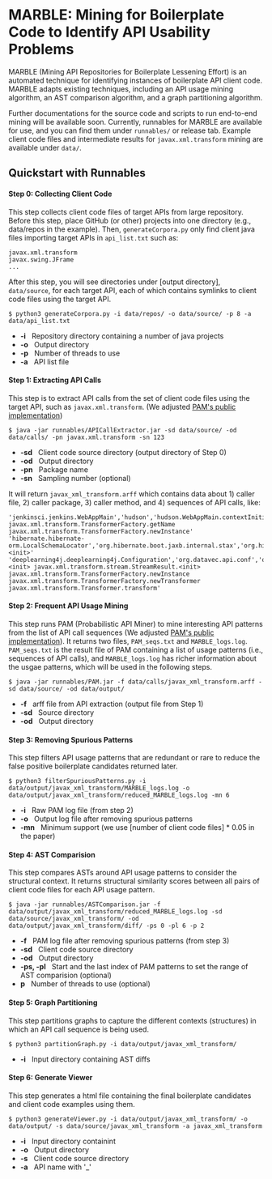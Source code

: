 MARBLE: Mining for Boilerplate Code to Identify API Usability Problems 
================
MARBLE (Mining API Repositories for Boilerplate Lessening Effort) is an automated technique for identifying instances of boilerplate API client code. MARBLE adapts existing techniques, including an API usage mining algorithm, an AST comparison algorithm, and a graph partitioning algorithm.

Further documentations for the source code and scripts to run end-to-end mining will be available soon. 
Currently, runnables for MARBLE are available for use, and you can find them under ```runnables/``` or release tab. Example client code files and intermediate results for ```javax.xml.transform``` mining are available under ```data/```.

Quickstart with Runnables 
------------

#### Step 0: Collecting Client Code
This step collects client code files of target APIs from large repository. Before this step, place GitHub (or other) projects into one directory (e.g., data/repos in the example). Then, ```generateCorpora.py``` only find client java files importing target APIs in ```api_list.txt``` such as:
```
javax.xml.transform
javax.swing.JFrame
...
```
After this step, you will see directories under [output directory], ```data/source```, for each target API, each of which contains symlinks to client code files using the target API.

```
$ python3 generateCorpora.py -i data/repos/ -o data/source/ -p 8 -a data/api_list.txt
```
* **-i**  &nbsp;  Repository directory containing a number of java projects
* **-o**  &nbsp;  Output directory
* **-p** &nbsp; Number of threads to use
* **-a** &nbsp; API list file


#### Step 1: Extracting API Calls
This step is to extract API calls from the set of client code files using the target API, such as ```javax.xml.transform```. (We adjusted [PAM's public implementation](https://github.com/mast-group/api-mining))
```
$ java -jar runnables/APICallExtractor.jar -sd data/source/ -od data/calls/ -pn javax.xml.transform -sn 123
```
* **-sd**  &nbsp;  Client code source directory (output directory of Step 0)
* **-od**  &nbsp;  Output directory
* **-pn**  &nbsp;  Package name
* **-sn**  &nbsp;  Sampling number (optional)

It will return ```javax_xml_transform.arff``` which contains data about 1) caller file, 2) caller package, 3) caller method, and 4) sequences of API calls, like:
```
'jenkinsci.jenkins.WebAppMain','hudson','hudson.WebAppMain.contextInitialized(javax.servlet.ServletContextEvent)','javax.xml.transform.TransformerFactory.newInstance javax.xml.transform.TransformerFactory.getName javax.xml.transform.TransformerFactory.newInstance'
'hibernate.hibernate-orm.LocalSchemaLocator','org.hibernate.boot.jaxb.internal.stax','org.hibernate.boot.jaxb.internal.stax.LocalSchemaLocator.resolveLocalSchema(java.net.URL)','javax.xml.transform.stream.StreamSource.<init>'
'deeplearning4j.deeplearning4j.Configuration','org.datavec.api.conf','org.datavec.api.conf.Configuration.writeXml(java.io.OutputStream)','javax.xml.transform.dom.DOMSource.<init> javax.xml.transform.stream.StreamResult.<init> javax.xml.transform.TransformerFactory.newInstance javax.xml.transform.TransformerFactory.newTransformer javax.xml.transform.Transformer.transform'
```

#### Step 2: Frequent API Usage Mining
This step runs PAM (Probabilistic API Miner) to mine interesting API patterns from the list of API call sequences (We adjusted [PAM's public implementation](https://github.com/mast-group/api-mining)). It returns two files, ```PAM_seqs.txt``` and ```MARBLE_logs.log```. ```PAM_seqs.txt``` is the result file of PAM containing a list of usage patterns (i.e., sequences of API calls), and ```MARBLE_logs.log``` has richer information about the usgae patterns, which will be used in the following steps.
```
$ java -jar runnables/PAM.jar -f data/calls/javax_xml_transform.arff -sd data/source/ -od data/output/
```
* **-f**  &nbsp;  arff file from API extraction (output file from Step 1)
* **-sd**  &nbsp;  Source directory
* **-od**  &nbsp;  Output directory

#### Step 3: Removing Spurious Patterns
This step filters API usage patterns that are redundant or rare to reduce the false positive boilerplate candidates returned later.
```
$ python3 filterSpuriousPatterns.py -i data/output/javax_xml_transform/MARBLE_logs.log -o data/output/javax_xml_transform/reduced_MARBLE_logs.log -mn 6
```
* **-i**  &nbsp;  Raw PAM log file (from step 2)
* **-o**  &nbsp;  Output log file after removing spurious patterns
* **-mn** &nbsp;  Minimum support (we use [number of client code files] * 0.05 in the paper)

#### Step 4: AST Comparision
This step compares ASTs around API usage patterns to consider the structural context. It returns  structural similarity scores between all pairs of client code files for each API usage pattern.
```
$ java -jar runnables/ASTComparison.jar -f data/output/javax_xml_transform/reduced_MARBLE_logs.log -sd data/source/javax_xml_transform/ -od data/output/javax_xml_transform/diff/ -ps 0 -pl 6 -p 2
```
* **-f**  &nbsp;  PAM log file after removing spurious patterns (from step 3)
* **-sd**  &nbsp;  Client code source directory
* **-od**  &nbsp;  Output directory
* **-ps, -pl**  &nbsp;  Start and the last index of PAM patterns to set the range of AST comparision (optional)
* **p** &nbsp; Number of threads to use (optional)

#### Step 5: Graph Partitioning
This step partitions graphs to capture the different contexts (structures) in which an API call sequence is being used. 
```
$ python3 partitionGraph.py -i data/output/javax_xml_transform/
```
* **-i**  &nbsp;  Input directory containing AST diffs

#### Step 6: Generate Viewer
This step generates a html file containing the final boilerplate candidates and client code examples using them. 
```
$ python3 generateViewer.py -i data/output/javax_xml_transform/ -o data/output/ -s data/source/javax_xml_transform -a javax_xml_transform
```

* **-i**  &nbsp;  Input directory containint 
* **-o**  &nbsp;  Output directory
* **-s**  &nbsp;  Client code source directory
* **-a**  &nbsp;  API name with '\_'

